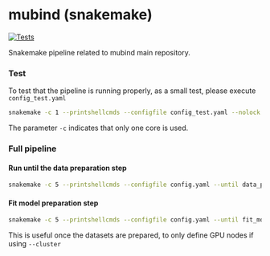 # mubind  (snakemake)

[![Tests][badge-tests]][link-tests]

[badge-tests]: https://img.shields.io/github/workflow/status/ilibarra/mubind_pipeline/Test/main
[link-tests]: https://github.com/theislab/mubind_pipeline/actions/workflows/test.yml

Snakemake pipeline related to mubind main repository.

### Test
To test that the pipeline is running properly, as a small test, please execute `config_test.yaml`
```bash
snakemake -c 1 --printshellcmds --configfile config_test.yaml --nolock
```
The parameter `-c` indicates that only one core is used.

### Full pipeline

#### Run until the data preparation step
```bash
snakemake -c 5 --printshellcmds --configfile config.yaml --until data_prepare --nolock
```

#### Fit model preparation step
```bash
snakemake -c 5 --printshellcmds --configfile config.yaml --until fit_model --nolock
```
This is useful once the datasets are prepared, to only define GPU nodes if using `--cluster`
